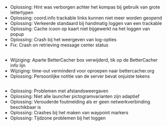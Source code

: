 ##
- Oplossing: Hint was verborgen achter het kompas bij gebruik van grote lettertypen
- Oplossing: coord.info trackable links kunnen niet meer worden geopend
- Oplossing: Verkeerde standaard bij handmatig loggen van een trackable
- Oplossing: Cache icoon op kaart niet bijgewerkt na het loggen van popup
- Oplossing: Crash bij het weergeven van log-opties
- Fix: Crash on retrieving message center status

##
- Wijziging: Aparte BetterCacher box verwijderd, tik op de BetterCacher info lijn
- Wijziging: time-out verminderd voor oproepen naar bettercacher.org
- Oplossing: Persoonlijke notitie van de server bevat onjuiste tekens

##
- Oplossing: Problemen met afstandsweergaven
- Oplossing: Niet alle launcher pictogramvarianten zijn adaptief
- Oplossing: Verouderde foutmelding als er geen netwerkverbinding beschikbaar is
- Oplossing: Crashes bij het maken van waypoint markers
- Oplossing: Tijdzone problemen bij het loggen

